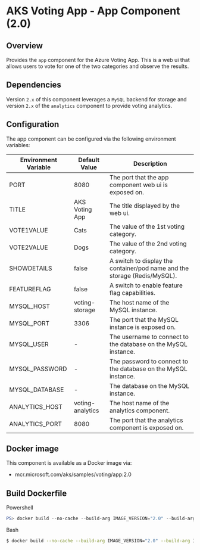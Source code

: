 # AKS Voting App - App Component (2.0)

## Overview

Provides the `app` component for the Azure Voting App. This is a web ui that allows users to vote for one of the two categories and observe the results.

## Dependencies

Version `2.x` of this component leverages a `MySQL` backend for storage and version `2.x` of the `analytics` component to provide voting analytics.

## Configuration

The app component can be configured via the following environment variables:

|Environment Variable  |Default Value      |Description                                                                |
|----------------------|-------------------|---------------------------------------------------------------------------|
|PORT                  | 8080              | The port that the app component web ui is exposed on.                     |
|TITLE                 | AKS Voting App    | The title displayed by the web ui.                                        |
|VOTE1VALUE            | Cats              | The value of the 1st voting category.                                     |
|VOTE2VALUE            | Dogs              | The value of the 2nd voting category.                                     |
|SHOWDETAILS           | false             | A switch to display the container/pod name and the storage (Redis/MySQL). |
|FEATUREFLAG           | false             | A switch to enable feature flag capabilities.                             |
|MYSQL_HOST            | voting-storage    | The host name of the MySQL instance.                                      |
|MYSQL_PORT            | 3306              | The port that the MySQL instance is exposed on.                           |
|MYSQL_USER            | -                 | The username to connect to the database on the MySQL instance.            |
|MYSQL_PASSWORD        | -                 | The password to connect to the database on the MySQL instance.            |
|MYSQL_DATABASE        | -                 | The database on the MySQL instance.                                       |
|ANALYTICS_HOST        | voting-analytics  | The host name of the analytics component.                                 |
|ANALYTICS_PORT        | 8080              | The port that the analytics component is exposed on.                      |

## Docker image

This component is available as a Docker image via:

- mcr.microsoft.com/aks/samples/voting/app:2.0

## Build Dockerfile

Powershell

```powershell
PS> docker build --no-cache --build-arg IMAGE_VERSION="2.0" --build-arg IMAGE_CREATE_DATE="$(Get-Date((Get-Date).ToUniversalTime()) -UFormat '%Y-%m-%dT%H:%M:%SZ')" --build-arg IMAGE_SOURCE_REVISION="$(git rev-parse HEAD)" -f Dockerfile -t "mcr.microsoft.com/aks/samples/voting/app:2.0" .
```

Bash

```bash
$ docker build --no-cache --build-arg IMAGE_VERSION="2.0" --build-arg IMAGE_CREATE_DATE="`date -u +"%Y-%m-%dT%H:%M:%SZ"`" --build-arg IMAGE_SOURCE_REVISION="`git rev-parse HEAD`" -f Dockerfile -t "mcr.microsoft.com/aks/samples/voting/app:2.0" .
```
